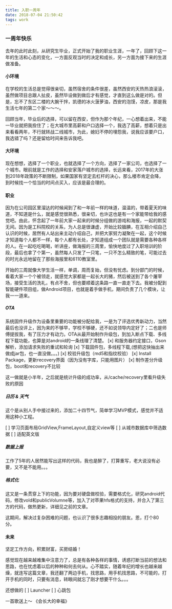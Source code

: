 ```yaml
---
title: 入职一周年
date: 2018-07-04 21:50:42
tags: work
---
```


### 一周年快乐

去年的此时此刻，从研究生毕业，正式开始了我的职业生涯，一年了，回顾下这一年的生活和心态的变化，一方面反观当时的决定和成长，另一方面为接下来的生涯做准备。

#### 小环境

在学校的生活总是觉得很亲切，虽然宿舍的条件很差，虽然西安的天热热浪滚滚，虽然做项目总跟人扯皮，虽然毕设做到做后才有感觉，才直到这么做是对的。但是，忘不了东区二楼的大腕干拌，凯德的冰火菠萝油，西安的泡馍，凉皮，那是我生活七年的第二个家～～～。

回顾当年，毕业后的选择，可以留在西安，但作为那个年纪，一心想着出来，不能一毕业就把我拴住了；在大城市里高薪和户口选择一个，我选了高薪，想着只是出来看看两年，不行就转战二线城市，为此，媳妇不停的埋怨我，说我应该要户口，我选错了吗？还是留给时间来告诉我吧。

#### 大环境

现在想想，选择了一个职业，也就选择了一个方向，选择了一家公司，也选择了一个城市。眼前就是工作的选择和安家落户城市的选择，长远来看，2017年的大涨到2018年政策的不断限制，如果国家有坚定去杠杆的决心，那么楼市肯定会降，到时候找一个恰当的时间点买入，应该是最合理的。

#### 职业

因为在公司园区里溜达的时候闻到了和一年前一样的味道，温温的，带着夏天的味道，不知道是什么，就是感觉很熟悉，很亲切，也许这也是有一个家能带给我的感觉吧。由此，怀念起了一年前大家一起来的时候分组做的游戏和海报，一起的默契无间。因为是工科院校的关系，为人总是很谦虚，开始比较腼腆，在互相介绍自己认识的时候，居然有人站出来主动介绍自己，并把大家努力凝聚在一起，这个时候才知道每个人都不一样，每个人都有长处，才知道组成一个团队就是需要各种各样的人。在一起吃吃喝喝，听讲座，做海报的三周里，愉快地度过了入职培训的阶段，最后也拿了个第一，虽然每人只发了一只笔，一只不怎么精致的笔，可能过去的时光永远地留在了那些海报里和6110教室里。

开始的三周就像大学生活一样，单调，周而复始，但没有忧虑。到分部门的时候，看着大家一个个被领走，就感觉大家都是一起长大的猪，然后被送到了各个屠宰场，接受生活的洗礼，有点不舍，但也要顺着这条路一直一直走下去。我被分配到智能硬件项目组，做Android项目，也就是着手做手机，期间负责了几个模块，让我一一道来。

##### OTA

系统固件升级作为设备里重要的功能被分配给我，一是为了评选优秀新动力，当然最后也没评上，因为来的不够早，学校不够硬，还不如说领导内定好了；二也是师傅提拔我，有了压力才有动力。OTA从最开始制作升级包，到加入断点下载、多线程下载功能，也算是对android的一条线理了清楚。
[x] 和服务器约定接口，Gson解析，添加请求失败的重试和轮询
[x] 下载固件包，多线程下载,(想把这快抽出来做成jar包，也一直没做。。。)
[x] 校验升级包（md5和指纹校验）
[x] Install Package，更新recovery界面（因为没有字库，只能用图片）
[x] 制作差分升级包，boot和recovery不比较

这一做就是小半年，之后就是统计升级的成功率，从/cache/recovery里看升级失败的原因

##### 日历 & 天气
这个是从别人手中接过来的，添加二十四节气，简单学习MVP模式，感觉并不适用这种小工程。

[ ] 学习页面布局GridView,FrameLayout,自定义view等
[ ] 从城市数据库中筛选数据
[ ] 适配英文版

##### 数据上报
工作了5年的人居然能写出这样的代码，我也是醉了，打算重写，老大说没有必要，又不是不能用。。。

##### 格式化
这又是一条贯穿上下的功能，因为要对硬盘做校验，需要格式化，研究android代码，修改vold和publicVolumne等，加入了对苹果hfs格式的支持，并合入了第三方的代码，做热更新，详细见之前的文章。

这期间，解决过复杂困难的问题，也认识了很多志趣相投的朋友。恩，打个80分。

#### 未来

坚定工作方向，积累财富，买房结婚！

感觉现在越来越难集中注意力了，总是有各种各样的事情，诱惑打断当前的想法和思路，也在忧虑着以后的种种和何去何从。心不踏实，随着年纪的增长也越来越燥，就连写这篇文章，我还翻了两边手机，找思路，用手机找思路，不可能的，打开手机的同时，只要有消息，转眼间就忘了刚才想要干什么。。。

还想做的
[ ] Launcher
[ ] 心跳包

一首歌送上～ 《会长大的幸福》
